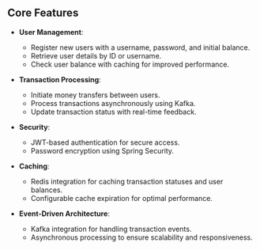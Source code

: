 ## Core Features

- **User Management**: 
  - Register new users with a username, password, and initial balance.
  - Retrieve user details by ID or username.
  - Check user balance with caching for improved performance.

- **Transaction Processing**:
  - Initiate money transfers between users.
  - Process transactions asynchronously using Kafka.
  - Update transaction status with real-time feedback.

- **Security**:
  - JWT-based authentication for secure access.
  - Password encryption using Spring Security.

- **Caching**:
  - Redis integration for caching transaction statuses and user balances.
  - Configurable cache expiration for optimal performance.

- **Event-Driven Architecture**:
  - Kafka integration for handling transaction events.
  - Asynchronous processing to ensure scalability and responsiveness.
